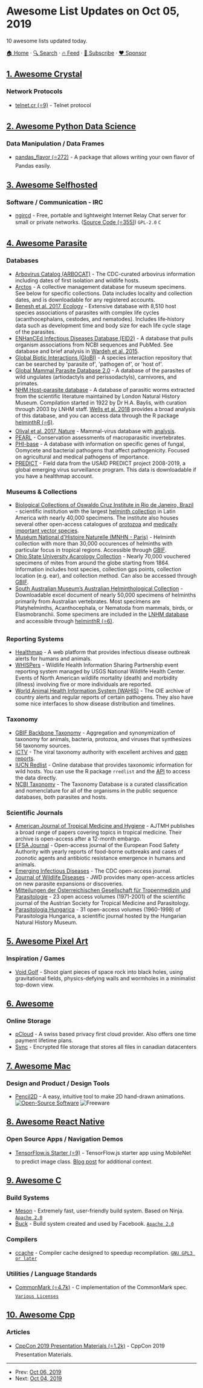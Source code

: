 # Awesome List Updates on Oct 05, 2019

10 awesome lists updated today.

[🏠 Home](/README.md) · [🔍 Search](https://www.trackawesomelist.com/search/) · [🔥 Feed](https://www.trackawesomelist.com/rss.xml) · [📮 Subscribe](https://trackawesomelist.us17.list-manage.com/subscribe?u=d2f0117aa829c83a63ec63c2f&id=36a103854c) · [❤️  Sponsor](https://github.com/sponsors/theowenyoung)



## [1. Awesome Crystal](/content/veelenga/awesome-crystal/README.md)

### Network Protocols

*   [telnet.cr (⭐9)](https://github.com/spider-gazelle/telnet.cr) - Telnet protocol

## [2. Awesome Python Data Science](/content/krzjoa/awesome-python-data-science/README.md)

### Data Manipulation / Data Frames

*   [pandas\_flavor (⭐272)](https://github.com/Zsailer/pandas_flavor) - A package that allows writing your own flavor of Pandas easily.

## [3. Awesome Selfhosted](/content/awesome-selfhosted/awesome-selfhosted/README.md)

### Software / Communication - IRC

*   [ngircd](https://ngircd.barton.de/) - Free, portable and lightweight Internet Relay Chat server for small or private networks. ([Source Code (⭐355)](https://github.com/ngircd/ngircd)) `GPL-2.0` `C`

## [4. Awesome Parasite](/content/ecohealthalliance/awesome-parasite/README.md)

### Databases

*   [Arbovirus Catalog (ARBOCAT)](https://wwwn.cdc.gov/arbocat/) - The CDC-curated arbovirus information including dates of first isolation and wildlife hosts.
*   [Arctos](http://arctos.database.museum/SpecimenSearch.cfm) - A collective management database for museum specimens. See below for specific collections. Data includes locality and collection dates, and is downloadable for any registered accounts.
*   [Benesh et al. 2017, Ecology](https://esajournals.onlinelibrary.wiley.com/doi/full/10.1002/ecy.1680) - Extensive database with 8,510 host species associations of parasites with complex life cycles (acanthocephalans, cestodes, and nematodes). Includes life‐history data such as development time and body size for each life cycle stage of the parasites.
*   [ENHanCEd Infectious Diseases Database (EID2)](https://eid2.liverpool.ac.uk/) - A database that pulls organism associations from NCBI sequences and PubMed. See database and brief analysis in [Wardeh et al. 2015](https://www.nature.com/articles/sdata201549).
*   [Global Biotic Interactions (GloBI)](https://www.globalbioticinteractions.org/data.html) - A species interaction repository that can be searched by 'parasite of', 'pathogen of', or 'host of'.
*   [Global Mammal Parasite Database 2.0](https://esajournals.onlinelibrary.wiley.com/doi/full/10.1002/ecy.1799) - A database of the parasites of wild ungulates (artiodactyls and perissodactyls), carnivores, and primates.
*   [NHM Host-parasite database](http://www.nhm.ac.uk/research-curation/scientific-resources/taxonomy-systematics/host-parasites/) - A database of parasitic worms extracted from the scientific literature maintained by London Natural History Museum. Compilation started in 1922 by Dr H.A. Baylis, with curation through 2003 by LNHM staff. [Wells et al. 2018](http://nicholasjclark.weebly.com/uploads/4/4/9/4/44946407/wells_etal_2018_globchangbiol.pdf) provides a broad analysis of this database, and you can access data through the R package [helminthR (⭐6)](https://github.com/ropensci/helminthR).
*   [Olival et al. 2017, Nature](https://zenodo.org/record/807517#.Wv7kuFMvzOQ) - Mammal-virus database with [analysis](https://www.nature.com/articles/nature22975?sf90794030).
*   [PEARL](http://pearl.berkeley.edu/) - Conservation assessments of macroparasitic invertebrates.
*   [PHI-base](http://www.phi-base.org/index.jsp) - A database with information on specific genes of fungal, Oomycete and bacterial pathogens that affect pathogenicity. Focused on agricultural and medical pathogens of importance.
*   [PREDICT](http://data.predict.global/) - Field data from the USAID PREDICT project 2008-2019, a global emerging virus surveillance program. This data is downloadable if you have a healthmap account.

### Museums & Collections

*   [Biological Collections of Oswaldo Cruz Institute in Rio de Janeiro, Brazil](https://portal.fiocruz.br/en/biological-collections) - scientific institution with the largest [helminth collection](http://chioc.fiocruz.br/catalogue) in Latin America with nearly 40,000 specimens. The institute also houses several other open-access catalogues of [protozoa](http://colprot.fiocruz.br/index?catalogue) and [medically important vector species](http://cavaisc.fiocruz.br/catalogue).
*   [Muséum National d'Histoire Naturelle (MNHN - Paris)](https://www.mnhn.fr/en/collections/collection-groups/marine-invertebrates/parasitic-worms-helminths) - Helminth collection with more than 30,000 occurences of helminths with particular focus in tropical regions. Accessible through [GBIF](https://www.gbif.org/dataset/e0ebf2a1-3656-468a-b0b6-1aa93ff43fef#description).
*   [Ohio State University Acarology Collection](https://acarology.osu.edu/database) - Nearly 70,000 vouchered specimens of mites from around the globe starting from 1864. Information includes host species, collection gps points, collection location (e.g. ear), and collection method. Can also be accessed through [GBIF](https://www.gbif.org/dataset/96b54e8c-f762-11e1-a439-00145eb45e9a).
*   [South Australian Museum’s Australian Helminthological Collection](http://www.samuseum.sa.gov.au/collections/biological-sciences/parasites/the-australian-helminthological-collection-database) - Downloadable excel document of nearly 50,000 specimens of helminths primarily from Australian vertebrates. Most specimens are Platyhelminths, Acanthocephala, or Nematoda from mammals, birds, or Elasmobranchii. Some specimens are included in the [LNHM database](http://www.nhm.ac.uk/research-curation/scientific-resources/taxonomy-systematics/host-parasites/) and accessible through [helminthR (⭐6)](https://github.com/ropensci/helminthR).

### Reporting Systems

*   [Healthmap](https://www.healthmap.org/en/) - A web platform that provides infectious disease outbreak alerts for humans and animals.
*   [WHISPers](https://whispers.usgs.gov/) - Wildlife Health Information Sharing Partnership event reporting system managed by USGS National Wildlife Health Center. Events of North American wildlife mortality (death) and morbidity (illness) involving five or more individuals are reported.
*   [World Animal Health Information System (WAHIS)](http://www.oie.int/wahis_2/public/wahid.php/Diseaseinformation/reportarchive) - The OIE archive of country alerts and regular reports of certain pathogens. They also have some nice interfaces to show disease distribution and timelines.

### Taxonomy

*   [GBIF Backbone Taxonomy](https://www.gbif.org/en/dataset/d7dddbf4-2cf0-4f39-9b2a-bb099caae36c) - Aggregation and synonymization of taxonomy for animals, bacteria, protozoa, and viruses that synthesizes 56 taxonomy sources.
*   [ICTV](https://talk.ictvonline.org/taxonomy/) - The viral taxonomy authority with excellent archives and [open reports](https://talk.ictvonline.org/ictv-reports/).
*   [IUCN Redlist](http://www.iucnredlist.org/) - Online database that provides taxonomic information for wild hosts. You can use the R package `rredlist` and the [API](http://apiv3.iucnredlist.org/api/v3/docs) to access the data directly.
*   [NCBI Taxonomy](https://www.ncbi.nlm.nih.gov/taxonomy) - The Taxonomy Database is a curated classification and nomenclature for all of the organisms in the public sequence databases, both parasites and hosts.

### Scientific Journals

*   [American Journal of Tropical Medicine and Hygiene](http://www.ajtmh.org/) - AJTMH publishes a broad range of papers covering topics in tropical medicine. Their archive is open-access after a 12-month embargo.
*   [EFSA Journal](https://efsa.onlinelibrary.wiley.com/journal/18314732) - Open-access journal of the European Food Safety Authority with yearly reports of food-borne outbreaks and cases of zoonotic agents and antibiotic resistance emergence in humans and animals.
*   [Emerging Infectious Diseases](https://wwwnc.cdc.gov/eid/) - The CDC open-access journal.
*   [Journal of Wildlife Diseases](http://www.jwildlifedis.org/loi/jwdi) - JWD provides many open-access articles on new parasite expansions or discoveries.
*   [Mitteilungen der Österreichischen Gesellschaft für Tropenmedizin und Parasitologie](https://www.zobodat.at/publikation_series.php?id=1351) - 23 open access volumes (1971-2001) of the scientific journal of the Austrian Society for Tropical Medicine and Parasitology.
*   [Parasitologia Hungarica](http://publication.nhmus.hu/parasitologia/bannales.php?volume=1) - 31 open-access volumes (1960-1998) of Parasitologia Hungarica, a scientific journal hosted by the Hungarian Natural History Museum.

## [5. Awesome Pixel Art](/content/Siilwyn/awesome-pixel-art/README.md)

### Inspiration / Games

*   [Void Golf](https://cactusmancer.itch.io/void-golf) - Shoot giant pieces of space rock into black holes, using gravitational fields, physics-defying walls and wormholes in a minimalist top-down view.

## [6. Awesome](/content/Awesome-Windows/Awesome/README.md)

### Online Storage

*   [pCloud](https://www.pcloud.com) - A swiss based privacy first cloud provider. Also offers one time payment lifetime plans.
*   [Sync](https://www.sync.com/) - Encrypted file storage that stores all files in canadian datacenters

## [7. Awesome Mac](/content/jaywcjlove/awesome-mac/README.md)

### Design and Product / Design Tools

*   [Pencil2D](https://www.pencil2d.org) - A easy, intuitive tool to make 2D hand-drawn animations. [![Open-Source Software](https://jaywcjlove.github.io/sb/ico/min-oss.svg "Open Source Software")](https://github.com/pencil2d/pencil) ![Freeware](https://jaywcjlove.github.io/sb/ico/min-free.svg "Freeware")

## [8. Awesome React Native](/content/jondot/awesome-react-native/README.md)

### Open Source Apps / Navigation Demos

*   [TensorFlow.js Starter (⭐9)](https://github.com/t73liu/tfjs-starter) - TensorFlow\.js starter app using MobileNet to predict image class. [Blog post](https://t73liu.github.io/posts/experimenting-with-tfjs/) for additional context.

## [9. Awesome C](/content/inputsh/awesome-c/README.md)

### Build Systems

*   [Meson](https://mesonbuild.com/) - Extremely fast, user-friendly build system. Based on Ninja. [`Apache 2.0`](https://directory.fsf.org/wiki/License:Apache-2.0)
*   [Buck](https://buck.build/) - Build system created and used by Facebook. [`Apache 2.0`](https://directory.fsf.org/wiki/License:Apache-2.0)

### Compilers

*   [ccache](https://ccache.dev/) - Compiler cache designed to speedup recompilation. [`GNU GPL3 or later`](https://ccache.dev/license.html)

### Utilities / Language Standards

*   [CommonMark (⭐4.7k)](https://github.com/commonmark/commonmark-spec) - C implementation of the CommonMark spec. [`Various Licenses`](https://github.com/commonmark/commonmark-spec/blob/master/LICENSE)

## [10. Awesome Cpp](/content/fffaraz/awesome-cpp/README.md)

### Articles

*   [CppCon 2019 Presentation Materials (⭐1.2k)](https://github.com/CppCon/CppCon2019) - CppCon 2019 Presentation Materials.

---

- Prev: [Oct 06, 2019](/content/2019/10/06/README.md)
- Next: [Oct 04, 2019](/content/2019/10/04/README.md)